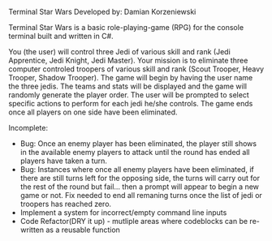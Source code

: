 Terminal Star Wars
Developed by: Damian Korzeniewski

Terminal Star Wars is a basic role-playing-game (RPG) for the console terminal built and written in C#.

You (the user) will control three Jedi of various skill and rank (Jedi Apprentice, Jedi Knight, Jedi Master). Your mission is to eliminate three computer controled troopers of various skill and rank (Scout Trooper, Heavy Trooper, Shadow Trooper). The game will begin by having the user name the three jedis. The teams and stats will be displayed and the game will randomly generate the player order. The user will be prompted to select specific actions to perform for each jedi he/she controls. The game ends once all players on one side have been eliminated.  

Incomplete: 
- Bug: Once an enemy player has been eliminated, the player still shows in the available enemy players to attack until the round has ended all players have taken a turn.
- Bug: Instances where once all enemy players have been eliminated, if there are still turns left for the opposing side, the turns will carry out for the rest of the round but fail... then a prompt will appear to begin a new game or not. Fix needed to end all remaning turns  once the list of jedi or troopers has reached zero.
- Implement a system for incorrect/empty command line inputs
- Code Refactor(DRY it up) - mutliple areas where codeblocks can be re-written as a reusable function

